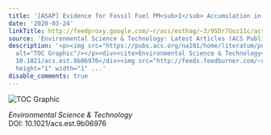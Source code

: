 ```yaml
---
title: '[ASAP] Evidence for Fossil Fuel PM<sub>1</sub> Accumulation in Marine Biota'
date: '2020-03-24'
linkTitle: http://feedproxy.google.com/~r/acs/esthag/~3/95Dr7Goz11c/acs.est.9b06976
source: 'Environmental Science & Technology: Latest Articles (ACS Publications)'
description: '<p><img src="https://pubs.acs.org/na101/home/literatum/publisher/achs/journals/content/esthag/0/esthag.ahead-of-print/acs.est.9b06976/20200324/images/medium/es9b06976_0001.gif"
  alt="TOC Graphic"/></p><div><cite>Environmental Science & Technology</cite></div><div>DOI:
  10.1021/acs.est.9b06976</div><img src="http://feeds.feedburner.com/~r/acs/esthag/~4/95Dr7Goz11c"
  height="1" width="1" ...'
disable_comments: true
---
```

<p><img src="https://pubs.acs.org/na101/home/literatum/publisher/achs/journals/content/esthag/0/esthag.ahead-of-print/acs.est.9b06976/20200324/images/medium/es9b06976_0001.gif" alt="TOC Graphic"/></p><div><cite>Environmental Science & Technology</cite></div><div>DOI: 10.1021/acs.est.9b06976</div><img src="http://feeds.feedburner.com/~r/acs/esthag/~4/95Dr7Goz11c" height="1" width="1" ...
